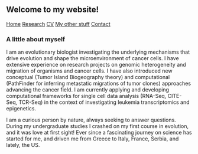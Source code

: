 ## Welcome to my website!

[Home](./)  [Research](./research.md)   [CV](./cv.md)   [My other stuff](./myotherstuff.md)   [Contact](./contact.md) 


### A little about myself

I am an evolutionary biologist investigating the underlying mechanisms that drive evolution and shape the microenvironment of cancer cells. I have extensive experience on research projects on genomic heterogeneity and migration of organisms and cancer cells. I have also introduced new conceptual (Tumor Island Biogeography theory) and computational (PathFinder for inferring metastatic migrations of tumor clones) approaches advancing the cancer field. I am currently applying and developing computational frameworks for single cell data analysis (RNA-Seq, CITE-Seq, TCR-Seq) in the context of investigating leukemia transcriptomics and epigenetics.

I am a curious person by nature, always seeking to answer questions. During my undergraduate studies I crashed on my first course in evolution, and it was love at first sight! Ever since a fascinating journey on science has started for me, and driven me from Greece to Italy, France, Serbia, and lately, the US. 




